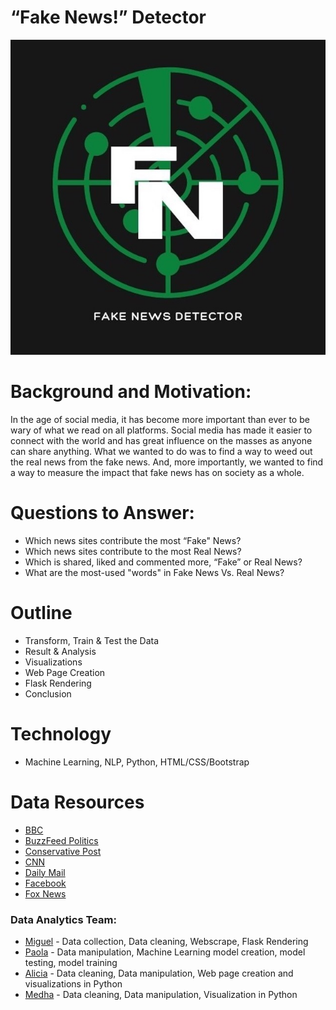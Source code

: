 
# “Fake News!” Detector


![Logo](static/img/fake_news_logo.jpg)

# Background and Motivation: 

In the age of social media, it has become more important than ever to be wary of what we read on all platforms. Social media has made it easier to connect with the world and has great influence on the masses as anyone can share anything. What we wanted to do was to find a way to weed out the real news from the fake news. And, more importantly, we wanted to find a way to measure the impact that fake news has on society as a whole.

# Questions to Answer:

  * Which news sites contribute the most “Fake" News?
  * Which news sites contribute to the most Real News?
  * Which is shared, liked and commented more, “Fake” or Real News? 
  * What are the most-used "words" in Fake News Vs. Real News?

# Outline 
 * Transform, Train & Test the Data
 * Result & Analysis 
 * Visualizations 
 * Web Page Creation 
 * Flask Rendering
 * Conclusion

# Technology
 * Machine Learning, NLP, Python, HTML/CSS/Bootstrap

# Data Resources

* [BBC](https://www.bbc.com/)
* [BuzzFeed Politics](https://www.buzzfeednews.com/section/politics)
* [Conservative Post]()
* [CNN](https://www.cnn.com/)
* [Daily Mail](https://www.dailymail.co.uk/ushome/index.html)
* [Facebook](https://www.facebook.com/)
* [Fox News](https://www.foxnews.com/)


### Data Analytics Team:
* [Miguel](https://github.com/52Godfrey) - Data collection, Data cleaning, Webscrape, Flask Rendering
* [Paola](https://github.com/paola1395) - Data manipulation, Machine Learning model creation, model testing, model training
* [Alicia](https://github.com/aliciasply) - Data cleaning, Data manipulation, Web page creation and visualizations in Python 
* [Medha](https://github.com/medha795) - Data cleaning, Data manipulation, Visualization in Python 


